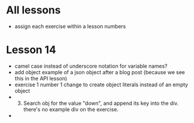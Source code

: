 # All lessons
* assign each exercise within a lesson numbers


# Lesson 14
* camel case instead of underscore notation for variable names?
* add object example of a json object after a blog post (because we see this in the API lesson)
* exercise 1 number 1 change to create object literals instead of an empty object
* 3. Search obj for the value "down", and append its key into the div. there's no example div on the exercise.
*
